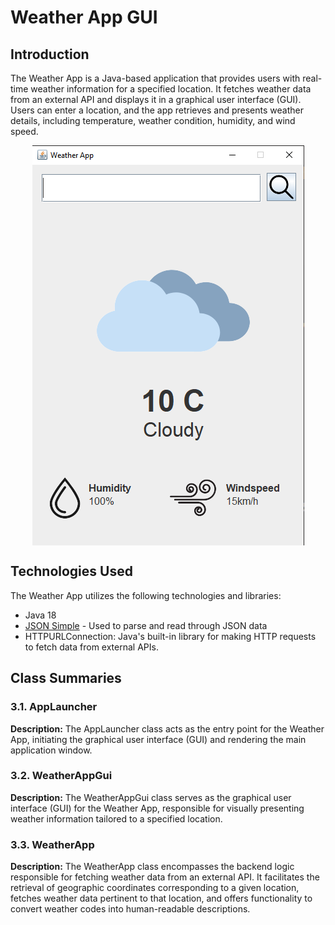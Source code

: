 <h1>Weather App GUI</h1>
<h2>Introduction</h2>
<p>
    The Weather App is a Java-based application that provides users with real-time weather information for a specified location. It fetches weather data from an external API and displays it in a graphical user interface (GUI). Users can enter a location, and the app retrieves and 
    presents weather details, including temperature, weather condition, humidity, and wind speed.

<p align="center">
    <img src="https://github.com/xBIGGIESMALLSx/Weather-App-GUI/blob/main/Screenshot_15.png" align="center">
</p>

<h2>Technologies Used</h2>
<p>
    The Weather App utilizes the following technologies and libraries:
</p>
<ul>
  <li>Java 18</li>
  <li><a href="https://code.google.com/archive/p/json-simple/downloads">JSON Simple</a> - Used to parse and read through JSON data</li>
  <li>HTTPURLConnection</a>: Java's built-in library for making HTTP requests to fetch data from external APIs.</li>
</ul>

<h2>Class Summaries</h2>

<h3>3.1. AppLauncher</h3>
<p>
    <strong>Description:</strong> The AppLauncher class acts as the entry point for the Weather App, initiating the graphical user interface (GUI) and rendering the main application window.
</p>

<h3>3.2. WeatherAppGui</h3>
<p>
    <strong>Description:</strong> The WeatherAppGui class serves as the graphical user interface (GUI) for the Weather App, responsible for visually presenting weather information tailored to a specified location.
</p>

<h3>3.3. WeatherApp</h3>
<p>
    <strong>Description:</strong> The WeatherApp class encompasses the backend logic responsible for fetching weather data from an external API. It facilitates the retrieval of geographic coordinates corresponding to a given location, fetches weather data pertinent to that location, and offers functionality to convert weather codes into human-readable descriptions.
</p>

